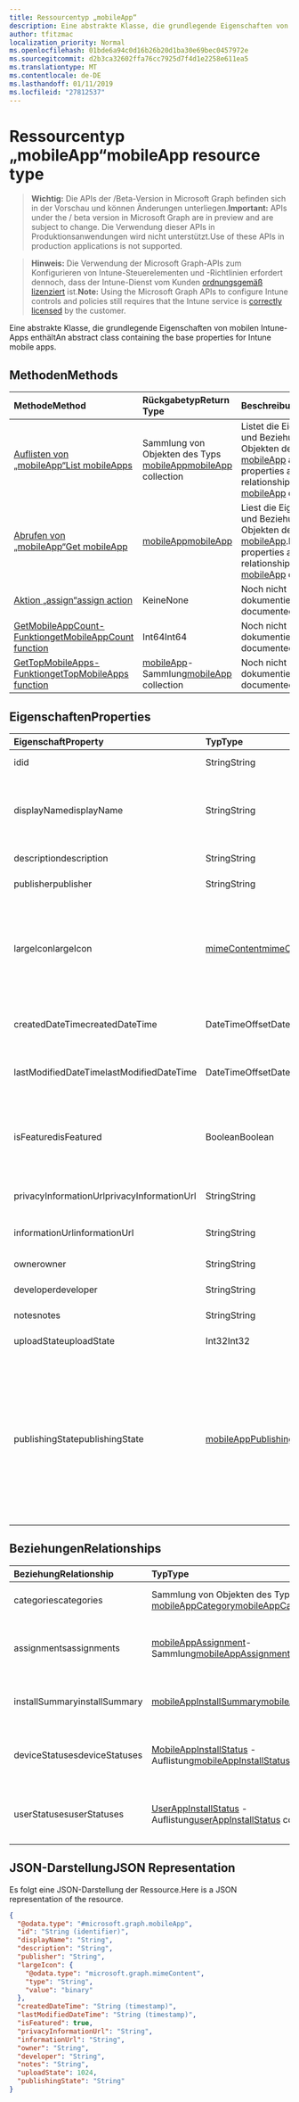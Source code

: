 ```yaml
---
title: Ressourcentyp „mobileApp“
description: Eine abstrakte Klasse, die grundlegende Eigenschaften von mobilen Intune-Apps enthält
author: tfitzmac
localization_priority: Normal
ms.openlocfilehash: 01bde6a94c0d16b26b20d1ba30e69bec0457972e
ms.sourcegitcommit: d2b3ca32602ffa76cc7925d7f4d1e2258e611ea5
ms.translationtype: MT
ms.contentlocale: de-DE
ms.lasthandoff: 01/11/2019
ms.locfileid: "27812537"
---
```

# <a name="mobileapp-resource-type"></a><span data-ttu-id="bc395-103">Ressourcentyp „mobileApp“</span><span class="sxs-lookup"><span data-stu-id="bc395-103">mobileApp resource type</span></span>

> <span data-ttu-id="bc395-104">**Wichtig:** Die APIs der /Beta-Version in Microsoft Graph befinden sich in der Vorschau und können Änderungen unterliegen.</span><span class="sxs-lookup"><span data-stu-id="bc395-104">**Important:** APIs under the / beta version in Microsoft Graph are in preview and are subject to change.</span></span> <span data-ttu-id="bc395-105">Die Verwendung dieser APIs in Produktionsanwendungen wird nicht unterstützt.</span><span class="sxs-lookup"><span data-stu-id="bc395-105">Use of these APIs in production applications is not supported.</span></span>

> <span data-ttu-id="bc395-106">**Hinweis:** Die Verwendung der Microsoft Graph-APIs zum Konfigurieren von Intune-Steuerelementen und -Richtlinien erfordert dennoch, dass der Intune-Dienst vom Kunden [ordnungsgemäß lizenziert](https://go.microsoft.com/fwlink/?linkid=839381) ist.</span><span class="sxs-lookup"><span data-stu-id="bc395-106">**Note:** Using the Microsoft Graph APIs to configure Intune controls and policies still requires that the Intune service is [correctly licensed](https://go.microsoft.com/fwlink/?linkid=839381) by the customer.</span></span>

<span data-ttu-id="bc395-107">Eine abstrakte Klasse, die grundlegende Eigenschaften von mobilen Intune-Apps enthält</span><span class="sxs-lookup"><span data-stu-id="bc395-107">An abstract class containing the base properties for Intune mobile apps.</span></span>
## <a name="methods"></a><span data-ttu-id="bc395-108">Methoden</span><span class="sxs-lookup"><span data-stu-id="bc395-108">Methods</span></span>
|<span data-ttu-id="bc395-109">Methode</span><span class="sxs-lookup"><span data-stu-id="bc395-109">Method</span></span>|<span data-ttu-id="bc395-110">Rückgabetyp</span><span class="sxs-lookup"><span data-stu-id="bc395-110">Return Type</span></span>|<span data-ttu-id="bc395-111">Beschreibung</span><span class="sxs-lookup"><span data-stu-id="bc395-111">Description</span></span>|
|:---|:---|:---|
|[<span data-ttu-id="bc395-112">Auflisten von „mobileApp“</span><span class="sxs-lookup"><span data-stu-id="bc395-112">List mobileApps</span></span>](../api/intune-apps-mobileapp-list.md)|<span data-ttu-id="bc395-113">Sammlung von Objekten des Typs [mobileApp](../resources/intune-apps-mobileapp.md)</span><span class="sxs-lookup"><span data-stu-id="bc395-113">[mobileApp](../resources/intune-apps-mobileapp.md) collection</span></span>|<span data-ttu-id="bc395-114">Listet die Eigenschaften und Beziehungen von Objekten des Typs [mobileApp](../resources/intune-apps-mobileapp.md) auf.</span><span class="sxs-lookup"><span data-stu-id="bc395-114">List properties and relationships of the [mobileApp](../resources/intune-apps-mobileapp.md) objects.</span></span>|
|[<span data-ttu-id="bc395-115">Abrufen von „mobileApp“</span><span class="sxs-lookup"><span data-stu-id="bc395-115">Get mobileApp</span></span>](../api/intune-apps-mobileapp-get.md)|[<span data-ttu-id="bc395-116">mobileApp</span><span class="sxs-lookup"><span data-stu-id="bc395-116">mobileApp</span></span>](../resources/intune-apps-mobileapp.md)|<span data-ttu-id="bc395-117">Liest die Eigenschaften und Beziehungen von Objekten des Typs [mobileApp](../resources/intune-apps-mobileapp.md).</span><span class="sxs-lookup"><span data-stu-id="bc395-117">Read properties and relationships of the [mobileApp](../resources/intune-apps-mobileapp.md) object.</span></span>|
|[<span data-ttu-id="bc395-118">Aktion „assign“</span><span class="sxs-lookup"><span data-stu-id="bc395-118">assign action</span></span>](../api/intune-apps-mobileapp-assign.md)|<span data-ttu-id="bc395-119">Keine</span><span class="sxs-lookup"><span data-stu-id="bc395-119">None</span></span>|<span data-ttu-id="bc395-120">Noch nicht dokumentiert</span><span class="sxs-lookup"><span data-stu-id="bc395-120">Not yet documented</span></span>|
|[<span data-ttu-id="bc395-121">GetMobileAppCount-Funktion</span><span class="sxs-lookup"><span data-stu-id="bc395-121">getMobileAppCount function</span></span>](../api/intune-apps-mobileapp-getmobileappcount.md)|<span data-ttu-id="bc395-122">Int64</span><span class="sxs-lookup"><span data-stu-id="bc395-122">Int64</span></span>|<span data-ttu-id="bc395-123">Noch nicht dokumentiert</span><span class="sxs-lookup"><span data-stu-id="bc395-123">Not yet documented</span></span>|
|[<span data-ttu-id="bc395-124">GetTopMobileApps-Funktion</span><span class="sxs-lookup"><span data-stu-id="bc395-124">getTopMobileApps function</span></span>](../api/intune-apps-mobileapp-gettopmobileapps.md)|<span data-ttu-id="bc395-125">[mobileApp](../resources/intune-apps-mobileapp.md)-Sammlung</span><span class="sxs-lookup"><span data-stu-id="bc395-125">[mobileApp](../resources/intune-apps-mobileapp.md) collection</span></span>|<span data-ttu-id="bc395-126">Noch nicht dokumentiert</span><span class="sxs-lookup"><span data-stu-id="bc395-126">Not yet documented</span></span>|

## <a name="properties"></a><span data-ttu-id="bc395-127">Eigenschaften</span><span class="sxs-lookup"><span data-stu-id="bc395-127">Properties</span></span>
|<span data-ttu-id="bc395-128">Eigenschaft</span><span class="sxs-lookup"><span data-stu-id="bc395-128">Property</span></span>|<span data-ttu-id="bc395-129">Typ</span><span class="sxs-lookup"><span data-stu-id="bc395-129">Type</span></span>|<span data-ttu-id="bc395-130">Beschreibung</span><span class="sxs-lookup"><span data-stu-id="bc395-130">Description</span></span>|
|:---|:---|:---|
|<span data-ttu-id="bc395-131">id</span><span class="sxs-lookup"><span data-stu-id="bc395-131">id</span></span>|<span data-ttu-id="bc395-132">String</span><span class="sxs-lookup"><span data-stu-id="bc395-132">String</span></span>|<span data-ttu-id="bc395-133">Schlüssel der Entität</span><span class="sxs-lookup"><span data-stu-id="bc395-133">Key of the entity.</span></span>|
|<span data-ttu-id="bc395-134">displayName</span><span class="sxs-lookup"><span data-stu-id="bc395-134">displayName</span></span>|<span data-ttu-id="bc395-135">String</span><span class="sxs-lookup"><span data-stu-id="bc395-135">String</span></span>|<span data-ttu-id="bc395-136">Titel der App (vom Administrator bereitgestellt oder importiert)</span><span class="sxs-lookup"><span data-stu-id="bc395-136">The admin provided or imported title of the app.</span></span>|
|<span data-ttu-id="bc395-137">description</span><span class="sxs-lookup"><span data-stu-id="bc395-137">description</span></span>|<span data-ttu-id="bc395-138">String</span><span class="sxs-lookup"><span data-stu-id="bc395-138">String</span></span>|<span data-ttu-id="bc395-139">Beschreibung der App</span><span class="sxs-lookup"><span data-stu-id="bc395-139">The description of the app.</span></span>|
|<span data-ttu-id="bc395-140">publisher</span><span class="sxs-lookup"><span data-stu-id="bc395-140">publisher</span></span>|<span data-ttu-id="bc395-141">String</span><span class="sxs-lookup"><span data-stu-id="bc395-141">String</span></span>|<span data-ttu-id="bc395-142">Herausgeber der App</span><span class="sxs-lookup"><span data-stu-id="bc395-142">The publisher of the app.</span></span>|
|<span data-ttu-id="bc395-143">largeIcon</span><span class="sxs-lookup"><span data-stu-id="bc395-143">largeIcon</span></span>|[<span data-ttu-id="bc395-144">mimeContent</span><span class="sxs-lookup"><span data-stu-id="bc395-144">mimeContent</span></span>](../resources/intune-shared-mimecontent.md)|<span data-ttu-id="bc395-145">Das große Symbol, das in den App-Details angezeigt und für den Upload des Symbols verwendet werden soll</span><span class="sxs-lookup"><span data-stu-id="bc395-145">The large icon, to be displayed in the app details and used for upload of the icon.</span></span>|
|<span data-ttu-id="bc395-146">createdDateTime</span><span class="sxs-lookup"><span data-stu-id="bc395-146">createdDateTime</span></span>|<span data-ttu-id="bc395-147">DateTimeOffset</span><span class="sxs-lookup"><span data-stu-id="bc395-147">DateTimeOffset</span></span>|<span data-ttu-id="bc395-148">Datum und Uhrzeit der Erstellung der App</span><span class="sxs-lookup"><span data-stu-id="bc395-148">The date and time the app was created.</span></span>|
|<span data-ttu-id="bc395-149">lastModifiedDateTime</span><span class="sxs-lookup"><span data-stu-id="bc395-149">lastModifiedDateTime</span></span>|<span data-ttu-id="bc395-150">DateTimeOffset</span><span class="sxs-lookup"><span data-stu-id="bc395-150">DateTimeOffset</span></span>|<span data-ttu-id="bc395-151">Datum und Uhrzeit der letzten Änderung der App</span><span class="sxs-lookup"><span data-stu-id="bc395-151">The date and time the app was last modified.</span></span>|
|<span data-ttu-id="bc395-152">isFeatured</span><span class="sxs-lookup"><span data-stu-id="bc395-152">isFeatured</span></span>|<span data-ttu-id="bc395-153">Boolean</span><span class="sxs-lookup"><span data-stu-id="bc395-153">Boolean</span></span>|<span data-ttu-id="bc395-154">Wert, der angibt, ob die App vom Administrator als empfohlen markiert wurde</span><span class="sxs-lookup"><span data-stu-id="bc395-154">The value indicating whether the app is marked as featured by the admin.</span></span>|
|<span data-ttu-id="bc395-155">privacyInformationUrl</span><span class="sxs-lookup"><span data-stu-id="bc395-155">privacyInformationUrl</span></span>|<span data-ttu-id="bc395-156">String</span><span class="sxs-lookup"><span data-stu-id="bc395-156">String</span></span>|<span data-ttu-id="bc395-157">URL zur Datenschutzerklärung</span><span class="sxs-lookup"><span data-stu-id="bc395-157">The privacy statement Url.</span></span>|
|<span data-ttu-id="bc395-158">informationUrl</span><span class="sxs-lookup"><span data-stu-id="bc395-158">informationUrl</span></span>|<span data-ttu-id="bc395-159">String</span><span class="sxs-lookup"><span data-stu-id="bc395-159">String</span></span>|<span data-ttu-id="bc395-160">URL zur Seite mit weiteren Informationen</span><span class="sxs-lookup"><span data-stu-id="bc395-160">The more information Url.</span></span>|
|<span data-ttu-id="bc395-161">owner</span><span class="sxs-lookup"><span data-stu-id="bc395-161">owner</span></span>|<span data-ttu-id="bc395-162">String</span><span class="sxs-lookup"><span data-stu-id="bc395-162">String</span></span>|<span data-ttu-id="bc395-163">Besitzer der App</span><span class="sxs-lookup"><span data-stu-id="bc395-163">The owner of the app.</span></span>|
|<span data-ttu-id="bc395-164">developer</span><span class="sxs-lookup"><span data-stu-id="bc395-164">developer</span></span>|<span data-ttu-id="bc395-165">String</span><span class="sxs-lookup"><span data-stu-id="bc395-165">String</span></span>|<span data-ttu-id="bc395-166">Entwickler der App</span><span class="sxs-lookup"><span data-stu-id="bc395-166">The developer of the app.</span></span>|
|<span data-ttu-id="bc395-167">notes</span><span class="sxs-lookup"><span data-stu-id="bc395-167">notes</span></span>|<span data-ttu-id="bc395-168">String</span><span class="sxs-lookup"><span data-stu-id="bc395-168">String</span></span>|<span data-ttu-id="bc395-169">Hinweise zur App.</span><span class="sxs-lookup"><span data-stu-id="bc395-169">Notes for the app.</span></span>|
|<span data-ttu-id="bc395-170">uploadState</span><span class="sxs-lookup"><span data-stu-id="bc395-170">uploadState</span></span>|<span data-ttu-id="bc395-171">Int32</span><span class="sxs-lookup"><span data-stu-id="bc395-171">Int32</span></span>|<span data-ttu-id="bc395-172">Der Upload-Zustand.</span><span class="sxs-lookup"><span data-stu-id="bc395-172">The upload state.</span></span>|
|<span data-ttu-id="bc395-173">publishingState</span><span class="sxs-lookup"><span data-stu-id="bc395-173">publishingState</span></span>|[<span data-ttu-id="bc395-174">mobileAppPublishingState</span><span class="sxs-lookup"><span data-stu-id="bc395-174">mobileAppPublishingState</span></span>](../resources/intune-apps-mobileapppublishingstate.md)|<span data-ttu-id="bc395-175">Der Veröffentlichungsstatus der App.</span><span class="sxs-lookup"><span data-stu-id="bc395-175">The publishing state for the app.</span></span> <span data-ttu-id="bc395-176">Eine App kann erst zugewiesen werden, wenn sie veröffentlicht wurde.</span><span class="sxs-lookup"><span data-stu-id="bc395-176">The app cannot be assigned unless the app is published.</span></span> <span data-ttu-id="bc395-177">Mögliche Werte sind: `notPublished`, `processing` und `published`.</span><span class="sxs-lookup"><span data-stu-id="bc395-177">Possible values are: `notPublished`, `processing`, `published`.</span></span>|

## <a name="relationships"></a><span data-ttu-id="bc395-178">Beziehungen</span><span class="sxs-lookup"><span data-stu-id="bc395-178">Relationships</span></span>
|<span data-ttu-id="bc395-179">Beziehung</span><span class="sxs-lookup"><span data-stu-id="bc395-179">Relationship</span></span>|<span data-ttu-id="bc395-180">Typ</span><span class="sxs-lookup"><span data-stu-id="bc395-180">Type</span></span>|<span data-ttu-id="bc395-181">Beschreibung</span><span class="sxs-lookup"><span data-stu-id="bc395-181">Description</span></span>|
|:---|:---|:---|
|<span data-ttu-id="bc395-182">categories</span><span class="sxs-lookup"><span data-stu-id="bc395-182">categories</span></span>|<span data-ttu-id="bc395-183">Sammlung von Objekten des Typs [mobileAppCategory](../resources/intune-apps-mobileappcategory.md)</span><span class="sxs-lookup"><span data-stu-id="bc395-183">[mobileAppCategory](../resources/intune-apps-mobileappcategory.md) collection</span></span>|<span data-ttu-id="bc395-184">Liste der Kategorien, denen die App zugeordnet ist.</span><span class="sxs-lookup"><span data-stu-id="bc395-184">The list of categories for this app.</span></span>|
|<span data-ttu-id="bc395-185">assignments</span><span class="sxs-lookup"><span data-stu-id="bc395-185">assignments</span></span>|<span data-ttu-id="bc395-186">[mobileAppAssignment](../resources/intune-apps-mobileappassignment.md)-Sammlung</span><span class="sxs-lookup"><span data-stu-id="bc395-186">[mobileAppAssignment](../resources/intune-apps-mobileappassignment.md) collection</span></span>|<span data-ttu-id="bc395-187">Die Liste von Gruppenzuweisungen für diese mobile App.</span><span class="sxs-lookup"><span data-stu-id="bc395-187">The list of group assignments for this mobile app.</span></span>|
|<span data-ttu-id="bc395-188">installSummary</span><span class="sxs-lookup"><span data-stu-id="bc395-188">installSummary</span></span>|[<span data-ttu-id="bc395-189">mobileAppInstallSummary</span><span class="sxs-lookup"><span data-stu-id="bc395-189">mobileAppInstallSummary</span></span>](../resources/intune-apps-mobileappinstallsummary.md)|<span data-ttu-id="bc395-190">Die Installationszusammenfassung für die mobile App.</span><span class="sxs-lookup"><span data-stu-id="bc395-190">Mobile App Install Summary.</span></span>|
|<span data-ttu-id="bc395-191">deviceStatuses</span><span class="sxs-lookup"><span data-stu-id="bc395-191">deviceStatuses</span></span>|<span data-ttu-id="bc395-192">[MobileAppInstallStatus](../resources/intune-apps-mobileappinstallstatus.md) -Auflistung</span><span class="sxs-lookup"><span data-stu-id="bc395-192">[mobileAppInstallStatus](../resources/intune-apps-mobileappinstallstatus.md) collection</span></span>|<span data-ttu-id="bc395-193">Die Liste der Installationsstatus für diese mobile app.</span><span class="sxs-lookup"><span data-stu-id="bc395-193">The list of installation states for this mobile app.</span></span>|
|<span data-ttu-id="bc395-194">userStatuses</span><span class="sxs-lookup"><span data-stu-id="bc395-194">userStatuses</span></span>|<span data-ttu-id="bc395-195">[UserAppInstallStatus](../resources/intune-apps-userappinstallstatus.md) -Auflistung</span><span class="sxs-lookup"><span data-stu-id="bc395-195">[userAppInstallStatus](../resources/intune-apps-userappinstallstatus.md) collection</span></span>|<span data-ttu-id="bc395-196">Die Liste der Installationsstatus für diese mobile app.</span><span class="sxs-lookup"><span data-stu-id="bc395-196">The list of installation states for this mobile app.</span></span>|

## <a name="json-representation"></a><span data-ttu-id="bc395-197">JSON-Darstellung</span><span class="sxs-lookup"><span data-stu-id="bc395-197">JSON Representation</span></span>
<span data-ttu-id="bc395-198">Es folgt eine JSON-Darstellung der Ressource.</span><span class="sxs-lookup"><span data-stu-id="bc395-198">Here is a JSON representation of the resource.</span></span>
<!-- {
  "blockType": "resource",
  "keyProperty": "id",
  "@odata.type": "microsoft.graph.mobileApp"
}
-->
``` json
{
  "@odata.type": "#microsoft.graph.mobileApp",
  "id": "String (identifier)",
  "displayName": "String",
  "description": "String",
  "publisher": "String",
  "largeIcon": {
    "@odata.type": "microsoft.graph.mimeContent",
    "type": "String",
    "value": "binary"
  },
  "createdDateTime": "String (timestamp)",
  "lastModifiedDateTime": "String (timestamp)",
  "isFeatured": true,
  "privacyInformationUrl": "String",
  "informationUrl": "String",
  "owner": "String",
  "developer": "String",
  "notes": "String",
  "uploadState": 1024,
  "publishingState": "String"
}
```





